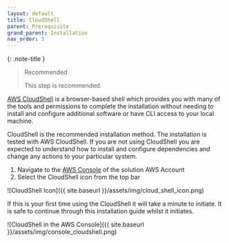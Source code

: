 ```yaml
---
layout: default
title: CloudShell
parent: Prerequisite
grand_parent: Installation
nav_order: 3
---
```


<!--
Copyright Amazon.com, Inc. or its affiliates. All Rights Reserved.
SPDX-License-Identifier: MIT-0
-->

{: .note-title }
> Recommended
>
> This step is recommended.

[AWS CloudShell](https://aws.amazon.com/cloudshell/) is a browser-based shell which provides you with many of the tools and permissions to complete the installation without needing to install and configure additional software or have CLI access to your local machine. 

CloudShell is the recommended installation method. The installation is tested with AWS CloudShell. If you are not using CloudShell you are expected to understand how to install and configure dependencies and change any actions to your particular system. 

1. Navigate to the [AWS Console](https://console.aws.amazon.com/console/home) of the solution AWS Account
2. Select the CloudShell icon from the top bar

![CloudShell Icon]({{ site.baseurl }}/assets/img/cloud_shell_icon.png)

If this is your first time using the CloudShell it will take a minute to initiate. It is safe to continue through this installation guide whilst it initiates.

![CloudShell in the AWS Console]({{ site.baseurl }}/assets/img/console_cloudshell.png)